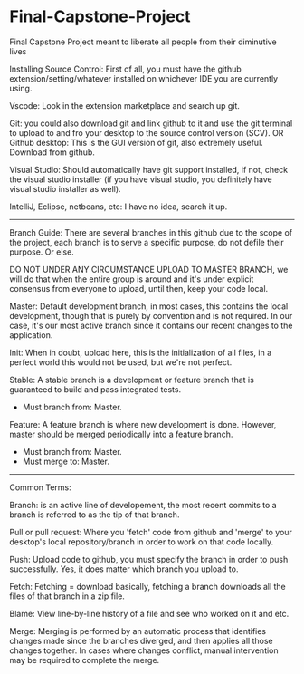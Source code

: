 # Final-Capstone-Project
Final Capstone Project meant to liberate all people from their diminutive lives

Installing Source Control:
First of all, you must have the github extension/setting/whatever installed on whichever IDE you are currently using. 

Vscode: Look in the extension marketplace and search up git.

Git: you could also download git and link github to it and use the git terminal to upload to and fro your desktop to the source control version (SCV).
OR
Github desktop: This is the GUI version of git, also extremely useful. Download from github.

Visual Studio: Should automatically have git support installed, if not, check the visual studio installer (if you have visual studio, you definitely have visual studio installer as well).

IntelliJ, Eclipse, netbeans, etc: I have no idea, search it up.

****************

Branch Guide: There are several branches in this github due to the scope of the project, each branch is to serve a specific purpose, do not defile their purpose. Or else.

DO NOT UNDER ANY CIRCUMSTANCE UPLOAD TO MASTER BRANCH, we will do that when the entire group is around and it's under explicit consensus from everyone to upload, until then, keep your code local.

Master: Default development branch, in most cases, this contains the local development, though that is purely by convention and is not required. In our case, it's our most active branch since it contains our recent changes to the application.

Init: When in doubt, upload here, this is the initialization of all files, in a perfect world this would not be used, but we're not perfect.

Stable: A stable branch is a development or feature branch that is guaranteed to build and pass integrated tests.
 - Must branch from: Master.

Feature: A feature branch is where new development is done. However, master should be merged periodically into a feature branch.
 - Must branch from: Master.
 - Must merge to: Master.

****************
Common Terms:

Branch: is an active line of developement, the most recent commits to a branch is referred to as the tip of that branch.

Pull or pull request: Where you 'fetch' code from github and 'merge' to your desktop's local repository/branch in order to work on that code locally. 

Push: Upload code to github, you must specify the branch in order to push successfully. Yes, it does matter which branch you upload to.

Fetch: Fetching = download basically, fetching a branch downloads all the files of that branch in a zip file.

Blame: View line-by-line history of a file and see who worked on it and etc.

Merge: Merging is performed by an automatic process that identifies changes made since the branches diverged, and then applies all those changes together. In cases where changes conflict, manual intervention may be required to complete the merge.




